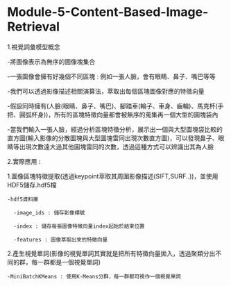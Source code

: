 # Module-5-Content-Based-Image-Retrieval


1.視覺詞彙模型概念

  -將圖像表示為無序的圖像塊集合
  
  -一張圖像會擁有好幾個不同區塊 : 例如一張人臉，會有眼睛、鼻子、嘴巴等等
  
  -我們可以透過影像描述相關演算法，萃取出每個區塊圖像對應的特徵向量
  
  -假設同時擁有(人臉(眼睛、鼻子、嘴巴)、腳踏車(輪子、車身、齒輪)、馬克杯(手把、圓弧杯身))，所有的區塊特徵向量都會被無序的蒐集再一個大型的圖塊袋內
  
  -當我們輸入一張人臉，經過分析區塊特徵分析，展示出一個與大型圖塊袋比較的直方圖(輸入影像的分散圖塊與大型圖塊雷同出現次數直方圖)，可以發現鼻子、眼睛等出現次數遠大過其他圖塊雷同的次數，透過這種方式可以辨識出其為人臉
  
2.實際應用 : 
  
  1.圖像區塊特徵提取(透過keypoint萃取其周圍影像描述(SIFT,SURF..))，並使用HDF5儲存.hdf5檔
  
    -hdf5資料庫
      
      -image_ids : 儲存影像標號
    
      -index : 儲存每張圖像特徵向量index起始於結束位置
      
      -features : 圖像萃取出來的特徵向量

  2.產生視覺單詞(影像的視覺單詞其實就是把所有特徵向量拋入，透過聚類分出不同的群，每一群都是一個視覺單詞)
  
    -MiniBatchKMeans : 使用K-Means分群，每一群都可視作一個視覺單詞
